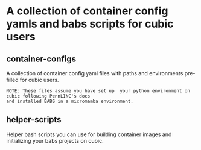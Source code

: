 # A collection of container config yamls and babs scripts for cubic users

## container-configs
A collection of container config yaml files with paths and environments pre-filled for cubic users.

````
NOTE: These files assume you have set up  your python environment on cubic following PennLINC's docs
and installed BABS in a micromamba environment.
````

## helper-scripts
Helper bash scripts you can use for building container images and initializing your babs projects on cubic.